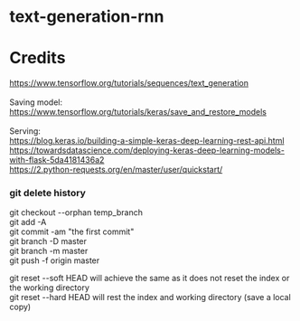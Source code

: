 # text-generation-rnn

# Credits
https://www.tensorflow.org/tutorials/sequences/text_generation <br />
<br />
Saving model: <br />
https://www.tensorflow.org/tutorials/keras/save_and_restore_models <br />
<br />
Serving: <br />
https://blog.keras.io/building-a-simple-keras-deep-learning-rest-api.html <br />
https://towardsdatascience.com/deploying-keras-deep-learning-models-with-flask-5da4181436a2 <br />
https://2.python-requests.org/en/master/user/quickstart/ <br />

### git delete history 
git checkout --orphan temp_branch <br />
git add -A <br />
git commit -am "the first commit" <br />
git branch -D master <br />
git branch -m master <br />
git push -f origin master <br />

git reset --soft HEAD will achieve the same as it does not reset the index or the working directory <br/>
git reset --hard HEAD will rest the index and working directory (save a local copy) <br/>

